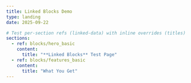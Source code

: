 ```yaml
---
title: Linked Blocks Demo
type: landing
date: 2025-09-22

# Test per-section refs (linked-data) with inline overrides (titles)
sections:
  - ref: blocks/hero_basic
    content:
      title: "**Linked Blocks** Test Page"
  - ref: blocks/features_basic
    content:
      title: "What You Get"
---
```

